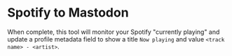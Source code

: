 # Spotify to Mastodon
When complete, this tool will monitor your Spotify "currently playing" and update a profile metadata field to show a title `Now playing` and value `<track name> - <artist>`.